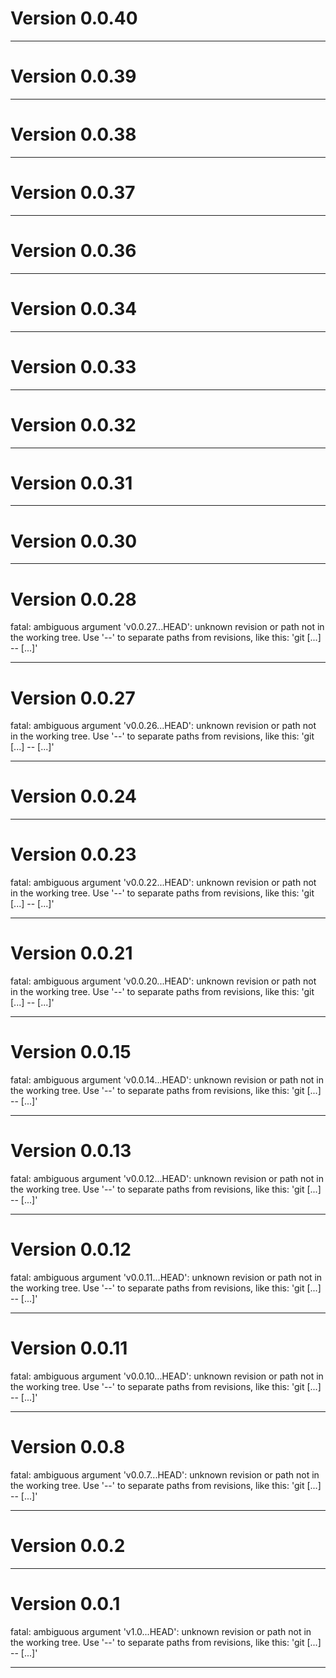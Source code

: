 # Version 0.0.40

----------

# Version 0.0.39

----------

# Version 0.0.38

----------

# Version 0.0.37

----------

# Version 0.0.36

----------

# Version 0.0.34

----------

# Version 0.0.33

----------

# Version 0.0.32

----------

# Version 0.0.31

----------

# Version 0.0.30

----------

# Version 0.0.28
fatal: ambiguous argument 'v0.0.27...HEAD': unknown revision or path not in the working tree.
Use '--' to separate paths from revisions, like this:
'git <command> [<revision>...] -- [<file>...]'

----------

# Version 0.0.27
fatal: ambiguous argument 'v0.0.26...HEAD': unknown revision or path not in the working tree.
Use '--' to separate paths from revisions, like this:
'git <command> [<revision>...] -- [<file>...]'

----------

# Version 0.0.24

----------

# Version 0.0.23
fatal: ambiguous argument 'v0.0.22...HEAD': unknown revision or path not in the working tree.
Use '--' to separate paths from revisions, like this:
'git <command> [<revision>...] -- [<file>...]'

----------

# Version 0.0.21
fatal: ambiguous argument 'v0.0.20...HEAD': unknown revision or path not in the working tree.
Use '--' to separate paths from revisions, like this:
'git <command> [<revision>...] -- [<file>...]'

----------

# Version 0.0.15
fatal: ambiguous argument 'v0.0.14...HEAD': unknown revision or path not in the working tree.
Use '--' to separate paths from revisions, like this:
'git <command> [<revision>...] -- [<file>...]'

----------

# Version 0.0.13
fatal: ambiguous argument 'v0.0.12...HEAD': unknown revision or path not in the working tree.
Use '--' to separate paths from revisions, like this:
'git <command> [<revision>...] -- [<file>...]'

----------

# Version 0.0.12
fatal: ambiguous argument 'v0.0.11...HEAD': unknown revision or path not in the working tree.
Use '--' to separate paths from revisions, like this:
'git <command> [<revision>...] -- [<file>...]'

----------

# Version 0.0.11
fatal: ambiguous argument 'v0.0.10...HEAD': unknown revision or path not in the working tree.
Use '--' to separate paths from revisions, like this:
'git <command> [<revision>...] -- [<file>...]'

----------

# Version 0.0.8
fatal: ambiguous argument 'v0.0.7...HEAD': unknown revision or path not in the working tree.
Use '--' to separate paths from revisions, like this:
'git <command> [<revision>...] -- [<file>...]'

----------

# Version 0.0.2

----------

# Version 0.0.1
fatal: ambiguous argument 'v1.0...HEAD': unknown revision or path not in the working tree.
Use '--' to separate paths from revisions, like this:
'git <command> [<revision>...] -- [<file>...]'

----------


